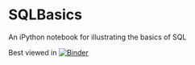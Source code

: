 # SQLBasics
An iPython notebook for illustrating the basics of SQL

Best viewed in [![Binder](https://mybinder.org/badge_logo.svg)](https://mybinder.org/v2/gh/usernamenumber/SQLBasics/master?filepath=SQLBasics.ipynb)
